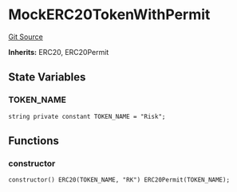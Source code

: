 # MockERC20TokenWithPermit
[Git Source](https://github.com/RiskProtocol/core-protocol/blob/d528418042db61177ce53f6ee7a0a539f1f5bd77/contracts/mocks/MockERC20TokenWithPermit.sol)

**Inherits:**
ERC20, ERC20Permit


## State Variables
### TOKEN_NAME

```solidity
string private constant TOKEN_NAME = "Risk";
```


## Functions
### constructor


```solidity
constructor() ERC20(TOKEN_NAME, "RK") ERC20Permit(TOKEN_NAME);
```


